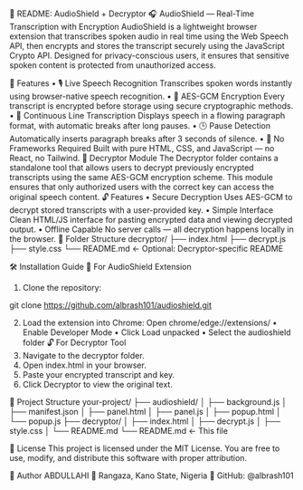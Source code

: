 📘 README: AudioShield + Decryptor
🎧 AudioShield — Real-Time Transcription with Encryption
AudioShield is a lightweight browser extension that transcribes spoken audio in real time using the Web Speech API, then encrypts and stores the transcript securely using the JavaScript Crypto API. Designed for privacy-conscious users, it ensures that sensitive spoken content is protected from unauthorized access.

🚀 Features
• 	🎙️ Live Speech Recognition
Transcribes spoken words instantly using browser-native speech recognition.
• 	🔐 AES-GCM Encryption
Every transcript is encrypted before storage using secure cryptographic methods.
• 	📄 Continuous Line Transcription
Displays speech in a flowing paragraph format, with automatic breaks after long pauses.
• 	🕒 Pause Detection
Automatically inserts paragraph breaks after 3 seconds of silence.
• 	🧠 No Frameworks Required
Built with pure HTML, CSS, and JavaScript — no React, no Tailwind.
🧩 Decryptor Module
The Decryptor folder contains a standalone tool that allows users to decrypt previously encrypted transcripts using the same AES-GCM encryption scheme. This module ensures that only authorized users with the correct key can access the original speech content.
🔓 Features
• 	Secure Decryption
Uses AES-GCM to decrypt stored transcripts with a user-provided key.
• 	Simple Interface
Clean HTML/JS interface for pasting encrypted data and viewing decrypted output.
• 	Offline Capable
No server calls — all decryption happens locally in the browser.
📂 Folder Structure
decryptor/
├── index.html
├── decrypt.js
├── style.css
└── README.md  ← Optional: Decryptor-specific README

🛠️ Installation Guide
🔧 For AudioShield Extension
1. 	Clone the repository:

git clone https://github.com/albrash101/audioshield.git

2. 	Load the extension into Chrome:
       Open chrome/edge://extensions/ 
• 	Enable Developer Mode
• 	Click Load unpacked
• 	Select the audioshield  folder
🔓 For Decryptor Tool
1. 	Navigate to the decryptor folder.
2. 	Open index.html in your browser.
3. 	Paste your encrypted transcript and key.
4. 	Click Decryptor to view the original text.

📁 Project Structure
your-project/
├── audioshield/
│   ├── background.js
│   ├── manifest.json
│   ├── panel.html
│   ├── panel.js
│   ├── popup.html
│   └── popup.js
├── decryptor/
│   ├── index.html
│   ├── decrypt.js
│   ├── style.css
│   └── README.md
└── README.md  ← This file



📜 License
This project is licensed under the MIT License.
You are free to use, modify, and distribute this software with proper attribution.

👤 Author
ABDULLAHI
📍 Rangaza, Kano State, Nigeria
🔗 GitHub: @albrash101
